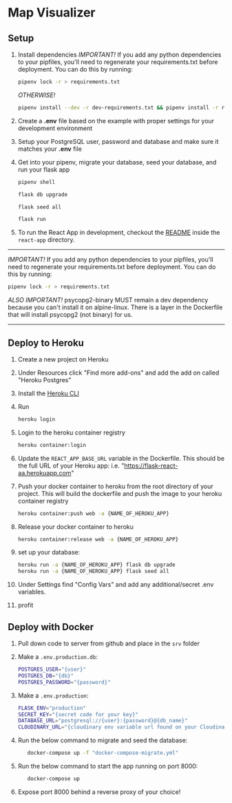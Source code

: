 # Map Visualizer

## Setup

1. Install dependencies
   _IMPORTANT!_
   If you add any python dependencies to your pipfiles, you'll need to regenerate your requirements.txt before deployment.
   You can do this by running:

   ```bash
   pipenv lock -r > requirements.txt
   ```

   _OTHERWISE!_

   ```bash
   pipenv install --dev -r dev-requirements.txt && pipenv install -r requirements.txt
   ```

2. Create a **.env** file based on the example with proper settings for your
   development environment

3. Setup your PostgreSQL user, password and database and make sure it matches your **.env** file

4. Get into your pipenv, migrate your database, seed your database, and run your flask app

   ```bash
   pipenv shell
   ```

   ```bash
   flask db upgrade
   ```

   ```bash
   flask seed all
   ```

   ```bash
   flask run
   ```

5. To run the React App in development, checkout the [README](./react-app/README.md) inside the `react-app` directory.

---

_IMPORTANT!_
If you add any python dependencies to your pipfiles, you'll need to regenerate your requirements.txt before deployment.
You can do this by running:

```bash
pipenv lock -r > requirements.txt
```

_ALSO IMPORTANT!_
psycopg2-binary MUST remain a dev dependency because you can't install it on alpine-linux.
There is a layer in the Dockerfile that will install psycopg2 (not binary) for us.

---

## Deploy to Heroku

1. Create a new project on Heroku
2. Under Resources click "Find more add-ons" and add the add on called "Heroku Postgres"
3. Install the [Heroku CLI](https://devcenter.heroku.com/articles/heroku-command-line)
4. Run

   ```bash
   heroku login
   ```

5. Login to the heroku container registry

   ```bash
   heroku container:login
   ```

6. Update the `REACT_APP_BASE_URL` variable in the Dockerfile.
   This should be the full URL of your Heroku app: i.e. "https://flask-react-aa.herokuapp.com"
7. Push your docker container to heroku from the root directory of your project.
   This will build the dockerfile and push the image to your heroku container registry

   ```bash
   heroku container:push web -a {NAME_OF_HEROKU_APP}
   ```

8. Release your docker container to heroku

   ```bash
   heroku container:release web -a {NAME_OF_HEROKU_APP}
   ```

9. set up your database:

   ```bash
   heroku run -a {NAME_OF_HEROKU_APP} flask db upgrade
   heroku run -a {NAME_OF_HEROKU_APP} flask seed all
   ```

10. Under Settings find "Config Vars" and add any additional/secret .env variables.

11. profit

## Deploy with Docker

1. Pull down code to server from github and place in the `srv` folder

2. Make a `.env.production.db`:

   ```bash
   POSTGRES_USER="{user}"
   POSTGRES_DB="{db}"
   POSTGRES_PASSWORD="{password}"
   ```

3. Make a `.env.production`:

   ```bash
   FLASK_ENV="production"
   SECRET_KEY="{secret code for your key}"
   DATABASE_URL="postgresql://{user}:{password}@{db_name}"
   CLOUDINARY_URL="{cloudinary env variable url found on your Cloudinary dashboard}"
   ```

4. Run the below command to migrate and seed the database:

   ```bash
      docker-compose up -f "docker-compose-migrate.yml"
   ```

5. Run the below command to start the app running on port 8000:

   ```bash
      docker-compose up
   ```

6. Expose port 8000 behind a reverse proxy of your choice!
